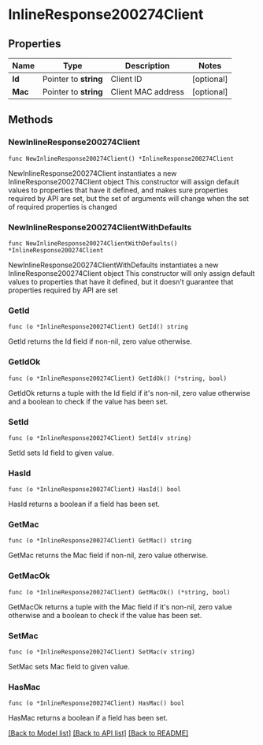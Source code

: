 # InlineResponse200274Client

## Properties

Name | Type | Description | Notes
------------ | ------------- | ------------- | -------------
**Id** | Pointer to **string** | Client ID | [optional] 
**Mac** | Pointer to **string** | Client MAC address | [optional] 

## Methods

### NewInlineResponse200274Client

`func NewInlineResponse200274Client() *InlineResponse200274Client`

NewInlineResponse200274Client instantiates a new InlineResponse200274Client object
This constructor will assign default values to properties that have it defined,
and makes sure properties required by API are set, but the set of arguments
will change when the set of required properties is changed

### NewInlineResponse200274ClientWithDefaults

`func NewInlineResponse200274ClientWithDefaults() *InlineResponse200274Client`

NewInlineResponse200274ClientWithDefaults instantiates a new InlineResponse200274Client object
This constructor will only assign default values to properties that have it defined,
but it doesn't guarantee that properties required by API are set

### GetId

`func (o *InlineResponse200274Client) GetId() string`

GetId returns the Id field if non-nil, zero value otherwise.

### GetIdOk

`func (o *InlineResponse200274Client) GetIdOk() (*string, bool)`

GetIdOk returns a tuple with the Id field if it's non-nil, zero value otherwise
and a boolean to check if the value has been set.

### SetId

`func (o *InlineResponse200274Client) SetId(v string)`

SetId sets Id field to given value.

### HasId

`func (o *InlineResponse200274Client) HasId() bool`

HasId returns a boolean if a field has been set.

### GetMac

`func (o *InlineResponse200274Client) GetMac() string`

GetMac returns the Mac field if non-nil, zero value otherwise.

### GetMacOk

`func (o *InlineResponse200274Client) GetMacOk() (*string, bool)`

GetMacOk returns a tuple with the Mac field if it's non-nil, zero value otherwise
and a boolean to check if the value has been set.

### SetMac

`func (o *InlineResponse200274Client) SetMac(v string)`

SetMac sets Mac field to given value.

### HasMac

`func (o *InlineResponse200274Client) HasMac() bool`

HasMac returns a boolean if a field has been set.


[[Back to Model list]](../README.md#documentation-for-models) [[Back to API list]](../README.md#documentation-for-api-endpoints) [[Back to README]](../README.md)


